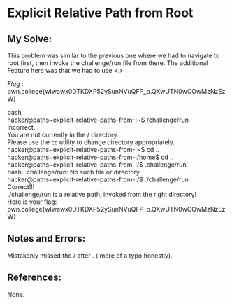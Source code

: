 # Explicit Relative Path from Root

## My Solve:
This problem was similar to the previous one where we had to navigate to root first, then invoke the  challenge/run file from there.
The additional Feature here was that we had to use <.> .

*Flag* : pwn.college{wIwawx0DTKDXP52ySunNVuQFP_p.QXwUTN0wCOwMzNzEzW}

bash \
hacker@paths\~explicit-relative-paths-from-:\~$ /challenge/run   
Incorrect...   
You are not currently in the / directory.    
Please use the `cd` utility to change directory appropriately.    
hacker@paths\~explicit-relative-paths-from-:\~$ cd ..    
hacker@paths\~explicit-relative-paths-from-:/home$ cd ..    
hacker@paths\~explicit-relative-paths-from-:/$ .challenge/run    
bash: .challenge/run: No such file or directory    
hacker@paths~explicit-relative-paths-from-:/$ ./challenge/run    
Correct!!!    
./challenge/run is a relative path, invoked from the right directory!    
Here is your flag:     
pwn.college{wIwawx0DTKDXP52ySunNVuQFP_p.QXwUTN0wCOwMzNzEzW}   

## Notes and Errors:
Mistakenly missed the / after . ( more of a typo honestly).

## References:   
None.
 
